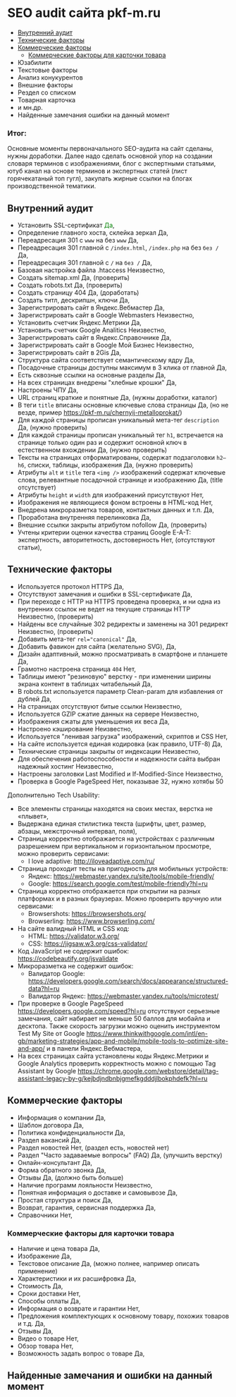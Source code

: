 # SEO audit сайта pkf-m.ru
- <a href="#user-content-inner">Внутренний аудит</a>
- <a href="#user-content-tech">Технические факторы</a>
- <a href="#user-content-comm">Коммерческие факторы</a>
  - <a href="#user-content-comm-card">Коммерческие факторы для карточки товара</a>
- Юзабилити
- Текстовые факторы
- Анализ конукурентов
- Внешние факторы
- Рездел со списком
- Товарная карточка
- и мн.др.
- Найденные замечания ошибки на данный момент

### Итог:
Основные моменты первоначального SEO-аудита на сайт сделаны, нужны доработки. Далее надо сделать основной упор на создании словаря терминов с изображениями, блог с экспертными статьями, ютуб канал на основе терминов и экспертных статей (лист горячекатаный топ гугл), закупать жирные ссылки на блогах производственной тематики.

## <a id="user-content-inner"></a>Внутренний аудит
- Установить SSL-сертификат <span style="color:green;">Да</span>,
- Определение главного хоста, склейка зеркал Да,
- Переадресация 301 с `www` на без `www` Да,
- Переадресация 301 главной с `/index.html`, `/index.php` на без `без /` Да,
- Переадресация 301 главной с `/` на `без /` Да,
- Базовая настройка файла .htaccess Неизвестно,
- Создать sitemap.xml Да, (проверить)
- Создать robots.txt Да, (проверить)
- Создать страницу 404 Да, (доработать)
- Создать титл, дескрипшн, ключи Да,
- Зарегистрировать сайт в Яндекс.Вебмастер Да,
- Зарегистрировать сайт в Google Webmasters Неизвестно,
- Установить счетчик Яндекс.Метрики Да,
- Установить счетчик Google Analitics Неизвестно,
- Зарегистрировать сайт в Яндекс.Справочнике Да,
- Зарегистрировать сайт в Google Мой Бизнес Неизвестно,
- Зарегистрировать сайт в 2Gis Да,
- Структура сайта соответствует семантическому ядру Да,
- Посадочные страницы доступны максимум в 3 клика от главной Да,
- Есть сквозные ссылки на основные разделы Да,
- На всех страницах внедрены "хлебные крошки" Да,
- Настроены ЧПУ Да,
- URL страниц краткие и понятные Да, (нужны доработки, каталог)
- В теги `title` вписаны основные ключевые слова страницы Да, (но не везде, пример https://pkf-m.ru/chernyij-metalloprokat/)
- Для каждой страницы прописан уникальный мета-тег `description` Да, (нужно проверить)
- Для каждой страницы прописан уникальный тег `h1`, встречается на странице только один раз и содержит
основной ключ в естественном вхождении Да, (нужно проверить)
- Тексты на страницах отформатированы, содержат подзаголовки `h2–h6`, списки,
таблицы, изображения Да, (нужно проверить)
- Атрибуты `alt` и `title` тега `<img />` изображений содержат ключевые слова, релевантные посадочной странице и изображению Да, (title отсутствует)
- Атрибуты `height` и `width` для изображений присутствуют Нет,
- Изображения не являющиеся фоном встроены в HTML-код Нет,
- Внедрена микроразметка товаров, контактных данных и т.п. Да,
- Проработана внутренняя перелинковка Да,
- Внешние ссылки закрыты атрибутом nofollow Да, (проверить)
- Учтены критерии оценки качества страниц Google E-A-T: экспертность, авторитетность, достоверность Нет, (отсутствуют статьи),

## <a id="user-content-tech"></a>Технические факторы
- Используется протокол HTTPS Да,
- Отсутствуют замечания и ошибки в SSL-сертификате Да,
- При переходе с HTTP на HTTPS проведена проверка, и ни одна из внутренних ссылок не ведет на текущие страницы HTTP Неизвестно, (проверить)
- Найдены все случайные 302 редиректы и заменены на 301 редирект Неизвестно, (проверить)
- Добавить мета-тег `rel="canonical"` Да,
- Добавить фавикон для сайта (желательно SVG), Да,
- Дизайн адаптивный, можно просматривать в смартфоне и планшете Да,
- Грамотно настроена страница `404` Нет,
- Таблицы имеют "резиновую" верстку - при изменении ширины экрана контент в таблицах читабельный Да,
- В robots.txt используется параметр Clean-param для избавления от дублей Да,
- На страницах отсутствуют битые ссылки Неизвестно,
- Используется GZIP сжатие данных на сервере Неизвестно,
- Изображения сжаты для уменьшения их веса Да,
- Настроено кэширование Неизвестно,
- Используется "ленивая загрузка" изображений, скриптов и CSS Нет,
- На сайте используется единая кодировка (как правило, UTF-8) Да,
- Технические страницы закрыты от индексации Неизвестно,
- Для обеспечения работоспособности и надежности сайта выбран надежный хостинг Неизвестно,
- Настроены заголовки Last Modified и If-Modified-Since Неизвестно,
- Проверка в Google PageSpeed Нет, показывае 32, нужно хотябы 50

Дополнительно Tech Usability:
- Все элементы страницы находятся на своих местах, верстка не «плывет»,
- Выдержана единая стилистика текста (шрифты, цвет, размер, абзацы, межстрочный интервал, поля),
- Страница корректно отображается на устройствах с различным разрешением при вертикальном и горизонтальном просмотре, можно проверить сервисами:
  - I love adaptive: http://iloveadaptive.com/ru/
- Страница проходит тесты на пригодность для мобильных устройств:
  - Яндекс: https://webmaster.yandex.ru/site/tools/mobile-friendly/
  - Google: https://search.google.com/test/mobile-friendly?hl=ru
- Страница корректно отображается при открытии на разных платформах и в разных браузерах. Можно проверить вручную или сервисами:
  - Browsershots: https://browsershots.org/
  - Browserling: https://www.browserling.com/
- На сайте валидный HTML и CSS код:
  - HTML: https://validator.w3.org/
  - CSS: https://jigsaw.w3.org/css-validator/
- Код JavaScript не содержит ошибок: https://codebeautify.org/jsvalidate
- Микроразметка не содержит ошибок:
  - Валидатор Google: https://developers.google.com/search/docs/appearance/structured-data?hl=ru
  - Валидатор Яндекс: https://webmaster.yandex.ru/tools/microtest/
- При проверке в Google PageSpeed https://developers.google.com/speed?hl=ru отсутствуют серьезные замечания, сайт набирает не меньше 50 баллов для мобайла и десктопа. Также скорость загрузки можно оценить инструментом Test My Site от Google https://www.thinkwithgoogle.com/intl/en-gb/marketing-strategies/app-and-mobile/mobile-tools-to-optimize-site-and-app/ и в панели Яндекс.Вебмастера,
- На всех страницах сайта установлены коды Яндекс.Метрики и Google Analytics проверить корректность можно с помощью Tag Assistant by Google https://chrome.google.com/webstore/detail/tag-assistant-legacy-by-g/kejbdjndbnbjgmefkgdddjlbokphdefk?hl=ru

## <a id="user-content-comm"></a>Коммерческие факторы
- Информация о компании Да,
- Шаблон договора Да,
- Политика конфиденциальности Да,
- Раздел вакансий Да,
- Раздел новостей Нет, (раздел есть, новостей нет)
- Раздел "Часто задаваемые вопросы" (FAQ) Да, (улучшить верстку)
- Онлайн-консультант Да,
- Форма обратного звонка Да,
- Отзывы Да, (должно быть больше)
- Наличие программ лояльности Неизвестно,
- Понятная информация о доставке и самовывозе Да,
- Простая структура и поиск Да,
- Возврат, гарантия, сервисная поддержка Да,
- Справочники Нет,

### <a id="#user-content-comm-card"></a>Коммерческие факторы для карточки товара
- Наличие и цена товара Да,
- Изображение Да,
- Текстовое описание Да, (можно полнее, например описать применение)
- Характеристики и их расшифровка Да,
- Стоимость Да,
- Сроки доставки Нет,
- Способы оплаты Да,
- Информация о возврате и гарантии Нет,
- Предложения комплектующих к основному товару, похожих товаров и т.д. Да,
- Отзывы Да,
- Видео о товаре Нет,
- Обзор товара Нет,
- Возможность задать вопрос о товаре Да,

## Найденные замечания и ошибки на данный момент
